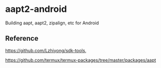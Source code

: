 # aapt2-android
Building aapt, aapt2, zipalign, etc for Android

## Reference 
https://github.com/Lzhiyong/sdk-tools,

https://github.com/termux/termux-packages/tree/master/packages/aapt
